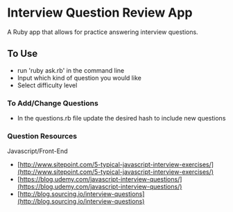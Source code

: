 # Interview Question Review App
A Ruby app that allows for practice answering interview questions.

## To Use
  - run 'ruby ask.rb' in the command line
  - Input which kind of question you would like
  - Select difficulty level

### To Add/Change Questions
  - In the questions.rb file update the desired hash to include new questions

### Question Resources
Javascript/Front-End

- [http://www.sitepoint.com/5-typical-javascript-interview-exercises/](http://www.sitepoint.com/5-typical-javascript-interview-exercises/)
- [https://blog.udemy.com/javascript-interview-questions/](https://blog.udemy.com/javascript-interview-questions/)
- [http://blog.sourcing.io/interview-questions](http://blog.sourcing.io/interview-questions)

